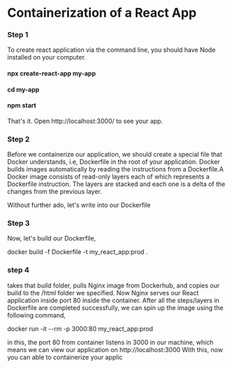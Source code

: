 # Containerization of a React App

### Step 1
To create react application via the command line, you should have Node installed on your computer. 

#### npx create-react-app my-app
#### cd my-app
#### npm start

That's it. Open http://localhost:3000/ to see your app.

### Step 2
Before we containerize our application, we should create a special file that Docker understands, i.e, Dockerfile in the root of your application.
Docker builds images automatically by reading the instructions from a Dockerfile.A Docker image consists of read-only layers each of which represents a Dockerfile instruction. The layers are stacked and each one is a delta of the changes from the previous layer.

Without further ado, let's write into our Dockerfile

### Step 3
Now, let's build our Dockerfile,

docker build -f Dockerfile -t my_react_app:prod .

### step 4
takes that build folder, pulls Nginx image from Dockerhub, and copies our build to the /html folder we specified. Now Nginx serves our React application inside port 80 inside the container. After all the steps/layers in Dockerfile are completed successfully, we can spin up the image using the following command,

docker run -it --rm -p 3000:80 my_react_app:prod

in this, the port 80 from container listens in 3000 in our machine, which means we can view our application on http://localhost:3000
With this, now you can able to containerize your applic
